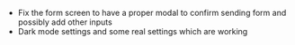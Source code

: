 - Fix the form screen to have a proper modal to confirm sending form and possibly add other inputs
- Dark mode settings and some real settings which are working